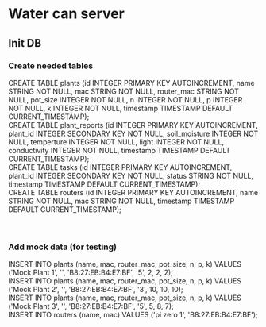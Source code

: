 # Water can server

## Init DB

### Create needed tables
CREATE TABLE plants (id INTEGER PRIMARY KEY AUTOINCREMENT, name STRING NOT NULL, mac STRING NOT NULL, router_mac STRING NOT NULL, pot_size INTEGER NOT NULL, n INTEGER NOT NULL, p INTEGER NOT NULL, k INTEGER NOT NULL, timestamp TIMESTAMP DEFAULT CURRENT_TIMESTAMP);<br />
CREATE TABLE plant_reports (id INTEGER PRIMARY KEY AUTOINCREMENT, plant_id INTEGER SECONDARY KEY NOT NULL, soil_moisture INTEGER NOT NULL, temperture INTEGER NOT NULL, light INTEGER NOT NULL, conductivity INTEGER NOT NULL, timestamp TIMESTAMP DEFAULT CURRENT_TIMESTAMP);<br />
CREATE TABLE tasks (id INTEGER PRIMARY KEY AUTOINCREMENT, plant_id INTEGER SECONDARY KEY NOT NULL, status STRING NOT NULL, timestamp TIMESTAMP DEFAULT CURRENT_TIMESTAMP);<br />
CREATE TABLE routers (id INTEGER PRIMARY KEY AUTOINCREMENT, name STRING NOT NULL, mac STRING NOT NULL, timestamp TIMESTAMP DEFAULT CURRENT_TIMESTAMP);<br />
<br /><br />
### Add mock data (for testing)
INSERT INTO plants (name, mac, router_mac, pot_size, n, p, k) VALUES ('Mock Plant 1', '', 'B8:27:EB:B4:E7:BF', '5', 2, 2, 2);<br />
INSERT INTO plants (name, mac, router_mac, pot_size, n, p, k) VALUES ('Mock Plant 2', '', 'B8:27:EB:B4:E7:BF', '3', 10, 10, 10);<br />
INSERT INTO plants (name, mac, router_mac, pot_size, n, p, k) VALUES ('Mock Plant 3', '', 'B8:27:EB:B4:E7:BF', '5', 5, 8, 7);<br />
INSERT INTO routers (name, mac) VALUES ('pi zero 1', 'B8:27:EB:B4:E7:BF');<br />